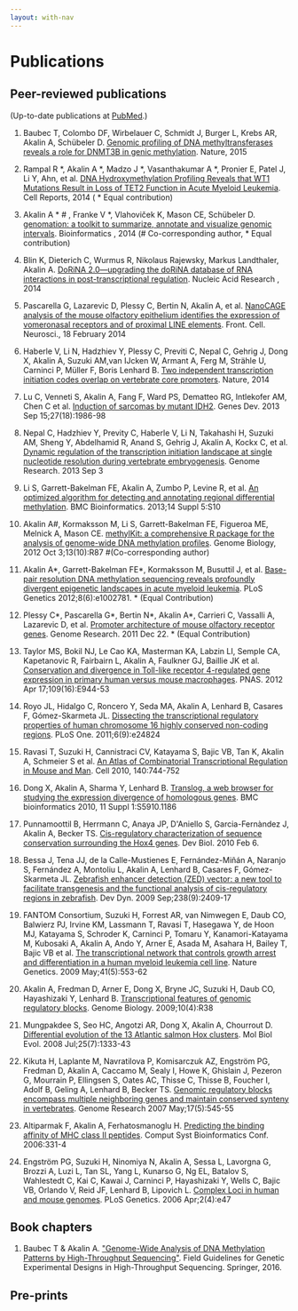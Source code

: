 ```yaml
---
layout: with-nav
---
```


# Publications

## Peer-reviewed publications

(Up-to-date publications at [PubMed](http://www.ncbi.nlm.nih.gov/pubmed/?term=Akalin%2C+Altuna%5BFull+Author+Name%5D++OR+Alkalin%2C+Altuna%5BFull+Author+Name%5D).)

1. Baubec T, Colombo DF, Wirbelauer C, Schmidt J, Burger L, Krebs AR, <span class="highlight-contributor">Akalin A</span>, Schübeler D. [Genomic profiling of DNA methyltransferases reveals a role for DNMT3B in genic methylation](http://www.ncbi.nlm.nih.gov/pubmed/25607372). <span class="journal-name">Nature</span>, 2015  

1. Rampal R *, <span class="highlight-contributor">Akalin A</span> *, Madzo J *, Vasanthakumar A *, Pronier E, Patel J, Li Y, Ahn, et al. [DNA Hydroxymethylation Profiling Reveals that WT1 Mutations Result in Loss of TET2 Function in Acute Myeloid Leukemia](http://www.ncbi.nlm.nih.gov/pubmed/25482556). <span class="journal-name">Cell Reports</span>, 2014  ( * Equal contribution)

1. <span class="highlight-contributor">Akalin A</span> * # , <span class="highlight-contributor">Franke V</span> *, Vlahoviček K, Mason CE, Schübeler D. [genomation: a toolkit to summarize, annotate and visualize genomic intervals](http://www.ncbi.nlm.nih.gov/pubmed/25417204). <span class="journal-name">Bioinformatics  </span>, 2014 (# Co-corresponding author, * Equal contribution)

1. Blin K, Dieterich C, <span class="highlight-contributor">Wurmus R</span>, Nikolaus Rajewsky, Markus Landthaler, <span class="highlight-contributor">Akalin A</span>. [DoRiNA 2.0—upgrading the doRiNA database of RNA interactions in post-transcriptional regulation](http://www.ncbi.nlm.nih.gov/pubmed/25416797). <span class="journal-name"> Nucleic Acid Research </span>, 2014

1. Pascarella G, Lazarevic D, Plessy C, Bertin N, <span class="highlight-contributor">Akalin A</span>, et al.
   [NanoCAGE analysis of the mouse olfactory epithelium identifies the expression of vomeronasal receptors and of proximal LINE elements](http://journal.frontiersin.org/Journal/10.3389/fncel.2014.00041/abstract).
   <span class="journal-name">Front. Cell. Neurosci.</span>, 18 February 2014

2. Haberle V, Li N, Hadzhiev Y, Plessy C, Previti C, Nepal C, Gehrig J, Dong X, <span class="highlight-contributor">Akalin A</span>, Suzuki AM,van IJcken W, Armant A, Ferg M, Strähle U, Carninci P, Müller F, Boris Lenhard B.
   [Two independent transcription initiation codes overlap on vertebrate core promoters](http://www.nature.com/nature/journal/vaop/ncurrent/full/nature12974.html).
   <span class="journal-name">Nature</span>, 2014

3. Lu C, Venneti S, <span class="highlight-contributor">Akalin A</span>, Fang F, Ward PS, Dematteo RG, Intlekofer AM, Chen C et al.
   [Induction of sarcomas by mutant IDH2](http://genesdev.cshlp.org/content/27/18/1986?top=1).
   <span class="journal-name">Genes Dev</span>. 2013 Sep 15;27(18):1986-98

4. Nepal C, Hadzhiev Y, Previty C, Haberle V, Li N, Takahashi H, Suzuki AM, Sheng Y, Abdelhamid R, Anand S, Gehrig J, <span class="highlight-contributor">Akalin A</span>, Kockx C, et al.
   [Dynamic regulation of the transcription initiation landscape at single nucleotide resolution during vertebrate embryogenesis](http://genome.cshlp.org/content/23/11/1938.abstract).
   <span class="journal-name">Genome Research</span>. 2013 Sep 3

5. Li S, Garrett-Bakelman FE, <span class="highlight-contributor">Akalin A</span>, Zumbo P, Levine R, et al.
   [An optimized algorithm for detecting and annotating regional differential methylation](http://www.biomedcentral.com/1471-2105/14/S5/S10).
   <span class="journal-name">BMC Bioinformatics</span>. 2013;14 Suppl 5:S10
 
6. <span class="highlight-contributor">Akalin A</span>\#, Kormaksson M, Li S, Garrett-Bakelman FE, Figueroa ME, Melnick A, Mason CE.
   [methylKit: a comprehensive R package for the analysis of genome-wide DNA methylation profiles](http://genomebiology.com/content/13/10/R87).
   <span class="journal-name">Genome Biology</span>, 2012 Oct 3;13(10):R87 #(Co-corresponding author)

7. <span class="highlight-contributor">Akalin A</span>\*, Garrett-Bakelman FE\*, Kormaksson M, Busuttil J, et al.
   [Base-pair resolution DNA methylation sequencing reveals profoundly divergent epigenetic landscapes in acute myeloid leukemia](http://www.plosgenetics.org/article/info%3Adoi%2F10.1371%2Fjournal.pgen.1002781).
   <span class="journal-name">PLoS Genetics</span> 2012;8(6):e1002781. * (Equal Contribution)

8. Plessy C\*, Pascarella G\*, Bertin N\*, <span class="highlight-contributor">Akalin A\*</span>, Carrieri C, Vassalli A, Lazarevic D, et al.
   [Promoter architecture of mouse olfactory receptor genes](http://genome.cshlp.org/content/22/3/486.full).
    <span class="journal-name">Genome Research</span>. 2011 Dec 22. * (Equal Contribution)

9. Taylor MS, Bokil NJ, Le Cao KA, Masterman KA, Labzin LI, Semple CA, Kapetanovic R, Fairbairn L, <span class="highlight-contributor">Akalin A</span>, Faulkner GJ, Baillie JK et al.
   [Conservation and divergence in Toll-like receptor 4-regulated gene expression in primary human versus mouse macrophages](http://www.pnas.org/content/early/2012/03/23/1110156109).
    <span class="journal-name">PNAS</span>. 2012 Apr 17;109(16):E944-53

10. Royo JL, Hidalgo C, Roncero Y, Seda MA, <span class="highlight-contributor">Akalin A</span>, Lenhard B, Casares F, Gómez-Skarmeta JL.
    [Dissecting the transcriptional regulatory properties of human chromosome 16 highly conserved non-coding regions](http://www.plosone.org/article/info%3Adoi%2F10.1371%2Fjournal.pone.0024824).
    <span class="journal-name">PLoS One</span>. 2011;6(9):e24824

11. Ravasi T, Suzuki H, Cannistraci CV, Katayama S, Bajic VB, Tan K, <span class="highlight-contributor">Akalin A</span>, Schmeier S et al.
    [An Atlas of Combinatorial Transcriptional Regulation in Mouse and Man](http://www.cell.com/abstract/S0092-8674%2810%2900079-6).
    <span class="journal-name"> Cell </span>2010, 140:744-752

12. Dong X,<span class="highlight-contributor"> Akalin A</span>, Sharma Y, Lenhard B.
    [Translog, a web browser for studying the expression divergence of homologous genes](http://www.biomedcentral.com/1471-2105/11/S1/S59/).
    <span class="journal-name">BMC bioinformatics</span> 2010, 11 Suppl 1:S5910.1186

13. Punnamoottil B, Herrmann C, Anaya JP, D'Aniello S, Garcia-Fernàndez J, <span class="highlight-contributor">Akalin A</span>, Becker TS.
    [Cis-regulatory characterization of sequence conservation surrounding the Hox4 genes](http://www.sciencedirect.com/science/article/pii/S0012160610000655).
    <span class="journal-name">Dev Biol</span>. 2010 Feb 6.

14. Bessa J, Tena JJ, de la Calle-Mustienes E, Fernández-Miñán A, Naranjo S, Fernández A, Montoliu L, <span class="highlight-contributor">Akalin A</span>, Lenhard B, Casares F, Gómez-Skarmeta JL.
    [Zebrafish enhancer detection (ZED) vector: a new tool to facilitate transgenesis and the functional analysis of cis-regulatory regions in zebrafish](http://onlinelibrary.wiley.com/doi/10.1002/dvdy.22051/abstract).
    <span class="journal-name">Dev Dyn</span>. 2009 Sep;238(9):2409-17

15. FANTOM Consortium, Suzuki H, Forrest AR, van Nimwegen E, Daub CO, Balwierz PJ, Irvine KM, Lassmann T, Ravasi T, Hasegawa Y, de Hoon MJ, Katayama S, Schroder K, Carninci P, Tomaru Y, Kanamori-Katayama M, Kubosaki A, <span class="highlight-contributor">Akalin A</span>, Ando Y, Arner E, Asada M, Asahara H, Bailey T, Bajic VB et al.
    [The transcriptional network that controls growth arrest and differentiation in a human myeloid leukemia cell line](http://www.nature.com/ng/journal/v41/n5/abs/ng.375.html).
    <span class="journal-name">Nature Genetics</span>. 2009 May;41(5):553-62

16. <span class="highlight-contributor">Akalin A</span>, Fredman D, Arner E, Dong X, Bryne JC, Suzuki H, Daub CO, Hayashizaki Y, Lenhard B.
    [Transcriptional features of genomic regulatory blocks](http://genomebiology.com/content/10/4/r38).
    <span class="journal-name">Genome Biology.</span> 2009;10(4):R38

17. Mungpakdee S, Seo HC, Angotzi AR, Dong X, <span class="highlight-contributor">Akalin A</span>, Chourrout D.
    [Differential evolution of the 13 Atlantic salmon Hox clusters](http://mbe.oxfordjournals.org/content/25/7/1333.long).
    <span class="journal-name">Mol Biol Evol</span>. 2008 Jul;25(7):1333-43

18. Kikuta H, Laplante M, Navratilova P, Komisarczuk AZ, Engström PG, Fredman D, <span class="highlight-contributor">Akalin A</span>, Caccamo M, Sealy I, Howe K, Ghislain J, Pezeron G, Mourrain P, Ellingsen S, Oates AC, Thisse C, Thisse B, Foucher I, Adolf B, Geling A, Lenhard B, Becker TS.
    [Genomic regulatory blocks encompass multiple neighboring genes and maintain conserved synteny in vertebrates](http://genome.cshlp.org/cgi/pmidlookup?view=long&amp;pmid=17387144).
    <span class="journal-name">Genome Research</span> 2007 May;17(5):545-55

19. Altiparmak F, <span class="highlight-contributor">Akalin A</span>, Ferhatosmanoglu H.
    [Predicting the binding affinity of MHC class II peptides](http://www.ncbi.nlm.nih.gov/pubmed/17369651).
    <span class="journal-name">Comput Syst Bioinformatics Conf</span>. 2006:331-4

20. Engström PG, Suzuki H, Ninomiya N, <span class="highlight-contributor">Akalin A</span>, Sessa L, Lavorgna G, Brozzi A, Luzi L, Tan SL, Yang L, Kunarso G, Ng EL, Batalov S, Wahlestedt C, Kai C, Kawai J, Carninci P, Hayashizaki Y, Wells C, Bajic VB, Orlando V, Reid JF, Lenhard B, Lipovich L.
    [Complex Loci in human and mouse genomes](http://www.plosgenetics.org/article/info%3Adoi%2F10.1371%2Fjournal.pgen.0020047).
    <span class="journal-name">PLoS Genetics</span>. 2006 Apr;2(4):e47

## Book chapters

1. Baubec T & Akalin A. ["Genome-Wide Analysis of DNA Methylation Patterns by High-Throughput Sequencing"](http://link.springer.com/chapter/10.1007/978-3-319-31350-4_9). Field Guidelines for Genetic Experimental Designs in High-Throughput Sequencing. Springer, 2016.

## Pre-prints
